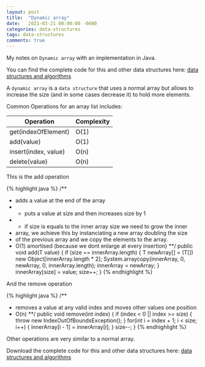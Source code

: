 ```yaml
---
layout: post
title:  "Dynamic array"
date:   2021-03-21 00:00:00 -0600
categories: data-structures
tags: data-structures
comments: true
---
```

My notes on `Dynamic array` with an implementation in Java.

You can find the complete code for this and other data structures here: [data structures and algorithms][data structures and algorithms]

A `dynamic array` is a `data structure` that uses a normal array but allows to increase the size (and in some cases decrease it) to hold more elements.


Common Operations for an array list includes:

|Operation           |Complexity          |
|--------------------|--------------------|
|get(indexOfElement) |O(1)                |
|add(value)          |O(1)                |
|insert(index, value)|O(n)                |
|delete(value)       |O(n)                |


This is the add operation

{% highlight java %}
/**
* adds a value at the end of the array
* - puts a value at size and then increases size by 1
* - if size is equals to the inner array size we need to grow the inner
*   array, we achieve this by instanciating a new array doubling the size
*   of the previous array and we copy the elements to the array.
* O(1) amortised (because we dont enlarge at every insertion)
**/
public void add(T value) {
     if (size == innerArray.length) {
         T newArray[] =  (T[]) new Object[innerArray.length * 2];
         System.arraycopy(innerArray, 0, newArray, 0, innerArray.length);
         innerArray = newArray;
     }
     innerArray[size] = value;
     size++;
}
{% endhighlight %}

And the remove operation

{% highlight java %}
/**
* removes a value at any valid index and moves other values one position
* O(n)
**/
public void remove(int index) {
    if (index < 0 || index >= size) {
        throw new IndexOutOfBoundsException();
    }
    for(int i = index + 1; i < size; i++) {
        innerArray[i - 1] = innerArray[i];
    }
    size--;
}
{% endhighlight %}

Other operations are very similar to a normal array.

Download the complete code for this and other data structures here: [data structures and algorithms][data structures and algorithms]

[data structures and algorithms]: https://github.com/jsedano/examples/tree/main/data-structures-and-algorithms

